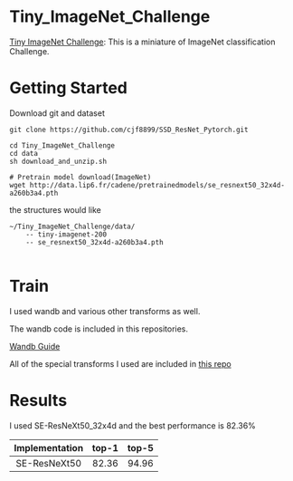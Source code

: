 # Tiny_ImageNet_Challenge

[Tiny ImageNet Challenge](https://tiny-imagenet.herokuapp.com/): This is a miniature of ImageNet classification Challenge.

# Getting Started
Download git and dataset
```Shell
git clone https://github.com/cjf8899/SSD_ResNet_Pytorch.git

cd Tiny_ImageNet_Challenge
cd data
sh download_and_unzip.sh

# Pretrain model download(ImageNet)
wget http://data.lip6.fr/cadene/pretrainedmodels/se_resnext50_32x4d-a260b3a4.pth

```

the structures would like
```
~/Tiny_ImageNet_Challenge/data/
    -- tiny-imagenet-200
    -- se_resnext50_32x4d-a260b3a4.pth
  
```
# Train

I used wandb and various other transforms as well.

The wandb code is included in this repositories.

[Wandb Guide](https://greeksharifa.github.io/references/2020/06/10/wandb-usage/)

All of the special transforms I used are included in [this repo](https://github.com/cjf8899/simple_tool_pytorch)

# Results


I used SE-ResNeXt50_32x4d and the best performance is 82.36%

|              Implementation              |    top-1     |    top-5     |
| :--------------------------------------: | :---------: | :---------: |
| SE-ResNeXt50 |   82.36   |   94.96   |



